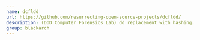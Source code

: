 ```yaml
---
name: dcfldd
url: https://github.com/resurrecting-open-source-projects/dcfldd/
description: (DoD Computer Forensics Lab) dd replacement with hashing. URL : https://github.com/resurrecting-open-source-projects/dcfldd/ Groups : blackarch blackarch-forensic
group: blackarch
---
```

